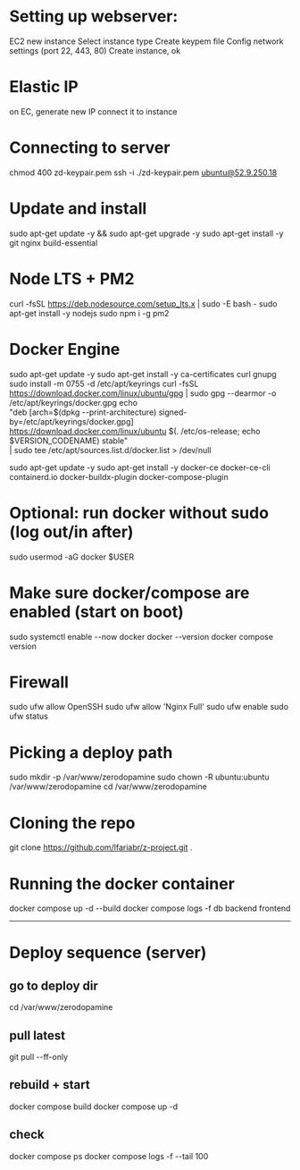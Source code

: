# Setting up webserver:
EC2 new instance
Select instance type
Create keypem file
Config network settings (port 22, 443, 80)
Create instance, ok

# Elastic IP
on EC, generate new IP
connect it to instance

# Connecting to server
chmod 400 zd-keypair.pem
ssh -i ./zd-keypair.pem ubuntu@52.9.250.18

# Update and install
sudo apt-get update -y && sudo apt-get upgrade -y
sudo apt-get install -y git nginx build-essential

# Node LTS + PM2
curl -fsSL https://deb.nodesource.com/setup_lts.x | sudo -E bash -
sudo apt-get install -y nodejs
sudo npm i -g pm2

# Docker Engine
sudo apt-get update -y
sudo apt-get install -y ca-certificates curl gnupg
sudo install -m 0755 -d /etc/apt/keyrings
curl -fsSL https://download.docker.com/linux/ubuntu/gpg | sudo gpg --dearmor -o /etc/apt/keyrings/docker.gpg
echo \
  "deb [arch=$(dpkg --print-architecture) signed-by=/etc/apt/keyrings/docker.gpg] \
  https://download.docker.com/linux/ubuntu $(. /etc/os-release; echo $VERSION_CODENAME) stable" \
| sudo tee /etc/apt/sources.list.d/docker.list > /dev/null

sudo apt-get update -y
sudo apt-get install -y docker-ce docker-ce-cli containerd.io docker-buildx-plugin docker-compose-plugin

# Optional: run docker without sudo (log out/in after)
sudo usermod -aG docker $USER

# Make sure docker/compose are enabled (start on boot)
sudo systemctl enable --now docker
docker --version
docker compose version

# Firewall
sudo ufw allow OpenSSH
sudo ufw allow 'Nginx Full'
sudo ufw enable
sudo ufw status

# Picking a deploy path
sudo mkdir -p /var/www/zerodopamine
sudo chown -R ubuntu:ubuntu /var/www/zerodopamine
cd /var/www/zerodopamine

# Cloning the repo
git clone https://github.com/lfariabr/z-project.git .

# Running the docker container
docker compose up -d --build
docker compose logs -f db backend frontend

---

# Deploy sequence (server)
## go to deploy dir
cd /var/www/zerodopamine

## pull latest
git pull --ff-only

## rebuild + start
docker compose build
docker compose up -d

## check
docker compose ps
docker compose logs -f --tail 100